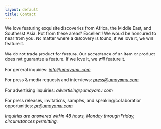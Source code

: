 ```yaml
---
layout: default
title: Contact
---
```



We love featuring exquisite discoveries from Africa, the Middle East, and Southeast Asia. Not from these areas? Excellent! We would be honoured to hear from you. No matter where a discovery is found, if we love it, we will feature it.
<br />
<br />
We do not trade product for feature. Our acceptance of an item or product does not guarantee a feature. If we love it, we *will* feature it.
<br />
<br />
For general inquiries: *<info@umayamu.com>*
<br />
<br />
For press &amp; media requests and interviews: *<press@umayamu.com>*
<br />
<br />
For advertising inquiries: *<advertising@umayamu.com>*
<br />
<br />
For press releases, invitations, samples, and speaking/collaboration opportunities: *<pr@umayamu.com>*
<br />
<br />
*Inquiries are answered within 48 hours, Monday through Friday, circumstances permitting.*
<br />
<br />
<br />
